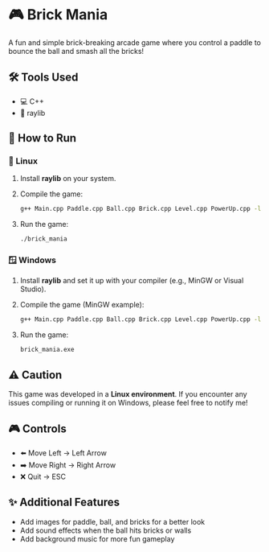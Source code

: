 # 🎮 Brick Mania

A fun and simple brick-breaking arcade game where you control a paddle to bounce the ball and smash all the bricks!

## 🛠 Tools Used

* 💻 C++
* 🎨 raylib

## 🚀 How to Run

### 🐧 Linux

1. Install **raylib** on your system.

2. Compile the game:

   ```bash
   g++ Main.cpp Paddle.cpp Ball.cpp Brick.cpp Level.cpp PowerUp.cpp -lraylib -o brick_mania
   ```

3. Run the game:

   ```bash
   ./brick_mania
   ```

### 🪟 Windows

1. Install **raylib** and set it up with your compiler (e.g., MinGW or Visual Studio).

2. Compile the game (MinGW example):

   ```bash
   g++ Main.cpp Paddle.cpp Ball.cpp Brick.cpp Level.cpp PowerUp.cpp -lraylib -lopengl32 -lgdi32 -lwinmm -o brick_mania.exe
   ```

3. Run the game:

   ```bash
   brick_mania.exe
   ```

## ⚠️ Caution

This game was developed in a **Linux environment**. If you encounter any issues compiling or running it on Windows, please feel free to notify me!

## 🎮 Controls

* ⬅️ Move Left → Left Arrow
* ➡️ Move Right → Right Arrow
* ❌ Quit → ESC

## ✨ Additional Features

* Add images for paddle, ball, and bricks for a better look
* Add sound effects when the ball hits bricks or walls
* Add background music for more fun gameplay
